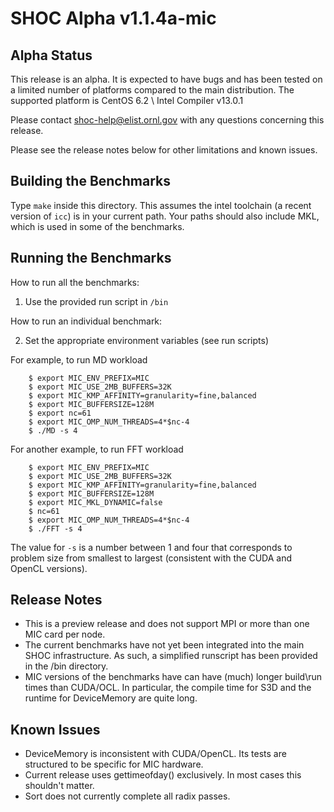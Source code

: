 SHOC Alpha v1.1.4a-mic
======================

Alpha Status
------------

This release is an alpha.  It is expected to have bugs and has been tested on
a limited number of platforms compared to the main distribution.  The
supported platform is CentOS 6.2 \ Intel Compiler v13.0.1

Please contact shoc-help@elist.ornl.gov with any questions concerning this
release.

Please see the release notes below for other limitations and known issues.

Building the Benchmarks
-----------------------

Type ```make``` inside this directory. This assumes the intel toolchain 
(a recent version of ```icc```) is in your current path. Your paths
should also include MKL, which is used in some of the benchmarks.

Running the Benchmarks
----------------------

How to run all the benchmarks:

1) Use the provided run script in ```/bin```

How to run an individual benchmark:

2) Set the appropriate environment variables (see run scripts)

For example, to run MD workload
```
    $ export MIC_ENV_PREFIX=MIC
    $ export MIC_USE_2MB_BUFFERS=32K
    $ export MIC_KMP_AFFINITY=granularity=fine,balanced
    $ export MIC_BUFFERSIZE=128M
    $ export nc=61
    $ export MIC_OMP_NUM_THREADS=4*$nc-4
    $ ./MD -s 4
```
For another example, to run FFT workload
```
    $ export MIC_ENV_PREFIX=MIC 
    $ export MIC_USE_2MB_BUFFERS=32K 
    $ export MIC_KMP_AFFINITY=granularity=fine,balanced 
    $ export MIC_BUFFERSIZE=128M 
    $ export MIC_MKL_DYNAMIC=false
    $ nc=61
    $ export MIC_OMP_NUM_THREADS=4*$nc-4
    $ ./FFT -s 4
```

The value for ```-s``` is a number between 1 and four that corresponds to 
problem size from smallest to largest (consistent with the CUDA and 
OpenCL versions).

Release Notes
-------------

  * This is a preview release and does not support MPI or more than one MIC card
per node.
  * The current benchmarks have not yet been integrated into the main SHOC
infrastructure.  As such, a simplified runscript has been provided in the /bin
directory.
  * MIC versions of the benchmarks have can have (much) longer build\run times
than CUDA/OCL. In particular, the compile time for S3D and the runtime for
DeviceMemory are quite long. 

Known Issues
------------

  * DeviceMemory is inconsistent with CUDA/OpenCL.  Its tests are structured to
be specific for MIC hardware.
  * Current release uses gettimeofday() exclusively. In most cases this shouldn't
matter.
  * Sort does not currently complete all radix passes.

